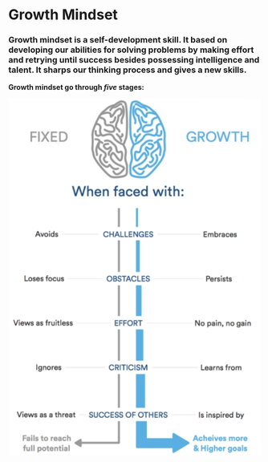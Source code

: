 # Growth Mindset
### Growth mindset is a self-development skill. It based on developing our abilities for solving problems by making effort and retrying until success besides possessing intelligence and talent. It sharps our thinking process and gives a new skills.
**Growth mindset go through _five_ stages:**

![growth](growth.jpg)

